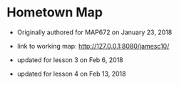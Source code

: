 # Hometown Map

* Originally authored for MAP672 on January 23, 2018
* link to working map: http://127.0.0.1:8080/jamesc10/

* updated for lesson 3 on Feb 6, 2018

* updated for lesson 4 on Feb 13, 2018
